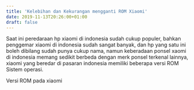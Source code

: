 ```yaml
---
title: 'Kelebihan dan Kekurangan mengganti ROM Xiaomi'
date: 2019-11-13T20:26:00+01:00
draft: false
---
```


  
  
  
Saat ini peredaraan hp xiaomi di indonesia sudah cukup populer, bahkan penggemar xiaomi di indonesia sudah sangat banyak, dan hp yang satu ini boleh dibilang sudah punya cukup nama, namun keberadaan ponsel xaomi di indonesia memang sedikit berbeda dengan merk ponsel terkenal lainnya, xiaomi yang beredar di pasaran indonesia memiliki beberapa versi ROM Sistem operasi.  
  
Versi ROM pada xiaomi